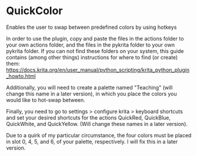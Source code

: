 # QuickColor
Enables the user to swap between predefined colors by using hotkeys

In order to use the plugin, copy and paste the files in the actions folder to your own actions folder, and the files in the pykrita folder to your own pykrita folder. If you can not find these folders on your system, this guide contains (among other things) instructions for where to find (or create) them: https://docs.krita.org/en/user_manual/python_scripting/krita_python_plugin_howto.html

Additionally, you will need to create a palette named "Teaching" (will change this name in a later version), in which you place the colors you would like to hot-swap between.

Finally, you need to go to  settings > configure krita > keyboard shortcuts and set your desired shortcuts for the actions QuickRed, QuickBlue, QuickWhite, and QuickYellow. (Will change these names in a later version).  

Due to a quirk of my particular circumstance, the four colors must be placed in slot 0, 4, 5, and 6, of your palette, respectively. I will fix this in a later version.
